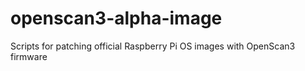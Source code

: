 # openscan3-alpha-image
Scripts for patching official Raspberry Pi OS images with OpenScan3 firmware
